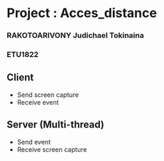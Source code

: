# Project : Acces_distance

<div>
    <h3>RAKOTOARIVONY Judichael Tokinaina</h3>
    <h3>ETU1822</h3>
</div>

## Client

- Send screen capture
- Receive event

## Server (Multi-thread)

- Send event
- Receive screen capture

